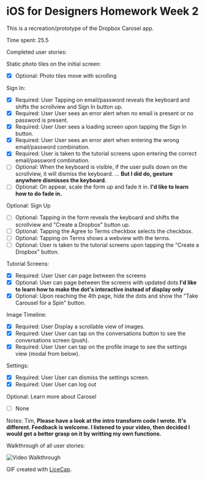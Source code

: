 # iOS for Designers Homework Week 2


This is a recreation/prototype of the Dropbox Carosel app.

Time spent: 25.5

Completed user stories:

Static photo tiles on the initial screen:
 * [x] Optional: Photo tiles move with scrolling

Sign In:
 * [x] Required: User Tapping on email/password reveals the keyboard and shifts the scrollview and Sign In button up.
 * [x] Required: User User sees an error alert when no email is present or no password is present.
 * [x] Required: User User sees a loading screen upon tapping the Sign In button.
 * [x] Required: User User sees an error alert when entering the wrong email/password combination.
 * [x] Required: User is taken to the tutorial screens upon entering the correct email/password combination.
 * [ ] Optional: When the keyboard is visible, if the user pulls down on the 
 scrollview, it will dismiss the keyboard.
 ... **But I did do, gesture anywhere dismisses the keyboard.**
 * [ ] Optional: On appear, scale the form up and fade it in. **I'd like to learn how to do fade in.**
 
 Optional: Sign Up
 * [ ] Optional: Tapping in the form reveals the keyboard and shifts the scrollview and "Create a Dropbox" button up.
 * [ ] Optional: Tapping the Agree to Terms checkbox selects the checkbox.
 * [ ] Optional: Tapping on Terms shows a webview with the terms.
 * [ ] Optional: User is taken to the tutorial screens upon tapping the "Create a Dropbox" button.

Tutorial Screens:
 * [x] Required: User User can page between the screens
 * [x] Optional: User can page between the screens with updated dots **I'd like to learn how to make the dot's interactive instead of display only**
 * [x] Optional: Upon reaching the 4th page, hide the dots and show the "Take Carousel for a Spin" button.

Image Timeline:
 * [x] Required: User Display a scrollable view of images.
 * [x] Required: User User can tap on the conversations button to see the conversations screen (push).
 * [x] Required: User User can tap on the profile image to see the settings view (modal from below).

Settings:
 * [x] Required: User User can dismiss the settings screen.
 * [x] Required: User User can log out

Optional: Learn more about Carosel
 * [ ] None

 
Notes: Tim, **Please have a look at the intro transform code I wrote. It's different. Feedback is welcome. I listened to your video, then decided I would get a better grasp on it by writting my own functions.**


Walkthrough of all user stories:

![Video Walkthrough](recording_w2_00.gif)

GIF created with [LiceCap](http://www.cockos.com/licecap/).

